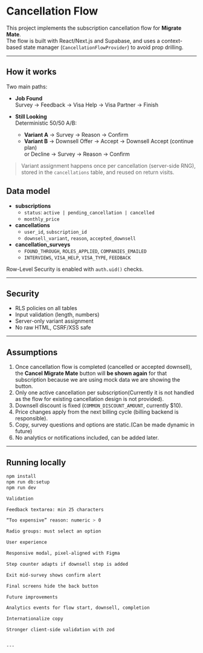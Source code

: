 # Cancellation Flow

This project implements the subscription cancellation flow for **Migrate Mate**.  
The flow is built with React/Next.js and Supabase, and uses a context-based state manager (`CancellationFlowProvider`) to avoid prop drilling.

---

## How it works

Two main paths:

- **Job Found**  
  Survey → Feedback → Visa Help → Visa Partner → Finish

- **Still Looking**  
  Deterministic 50/50 A/B:
  - **Variant A** → Survey → Reason → Confirm
  - **Variant B** → Downsell Offer → Accept → Downsell Accept (continue plan)  
    or Decline → Survey → Reason → Confirm

> Variant assignment happens once per cancellation (server-side RNG), stored in the `cancellations` table, and reused on return visits.

## Data model

- **subscriptions**
  - `status`: `active | pending_cancellation | cancelled`
  - `monthly_price`
- **cancellations**
  - `user_id`, `subscription_id`
  - `downsell_variant`, `reason`, `accepted_downsell`
- **cancellation_surveys**
  - `FOUND_THROUGH`, `ROLES_APPLIED`, `COMPANIES_EMAILED`
  - `INTERVIEWS`, `VISA_HELP`, `VISA_TYPE`, `FEEDBACK`

Row-Level Security is enabled with `auth.uid()` checks.

---

## Security

- RLS policies on all tables
- Input validation (length, numbers)
- Server-only variant assignment
- No raw HTML, CSRF/XSS safe

---

## Assumptions

1. Once cancellation flow is completed (cancelled or accepted downsell), the **Cancel Migrate Mate** button will **be shown again** for that subscription because we are using mock data we are showing the button.
2. Only one active cancellation per subscription(Currently it is not handled as the flow for existing cancellation design is not provided).
3. Downsell discount is fixed (`COMMON_DISCOUNT_AMOUNT`, currently $10).
4. Price changes apply from the next billing cycle (billing backend is responsible).
5. Copy, survey questions and options are static.(Can be made dynamic in future)
6. No analytics or notifications included, can be added later.

---

## Running locally

```bash
npm install
npm run db:setup
npm run dev

Validation

Feedback textarea: min 25 characters

“Too expensive” reason: numeric > 0

Radio groups: must select an option

User experience

Responsive modal, pixel-aligned with Figma

Step counter adapts if downsell step is added

Exit mid-survey shows confirm alert

Final screens hide the back button

Future improvements

Analytics events for flow start, downsell, completion

Internationalize copy

Stronger client-side validation with zod


---

```
